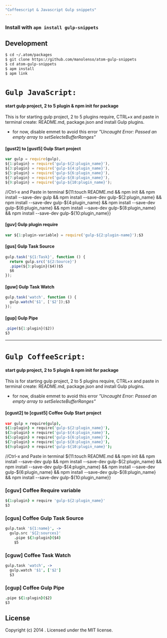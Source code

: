 ```yaml
---
"Coffeescript & Javascript Gulp snippets"
---
```


### Install with `apm install gulp-snippets`

## Development
```sh
$ cd ~/.atom/packages
$ git clone https://github.com/manolenso/atom-gulp-snippets
$ cd atom-gulp-snippets
$ apm install
$ apm link
```

# `Gulp JavaScript:`

#### start gulp project, 2 to 5 plugin & npm init for package
This is for starting gulp project, 2 to 5 plugins require,
CTRL+x and paste in terminal create: README.md, package.json
and install Gulp plugins.

* for now,  disable emmet to avoid this error
 _"Uncaught Error: Passed an empty array to setSelecteBufferRanges"_

#### [gust2] to [gust5] Gulp Start project


```javascript
var gulp = require(gulp),
${1:plugin} = require('gulp-${2:plugin_name}'),
${3:plugin} = require('gulp-${4:plugin_name}'),
${5:plugin} = require('gulp-${6:plugin_name}'),
${7:plugin} = require('gulp-${8:plugin_name}'),
${9:plugin} = require('gulp-${10:plugin_name}');
```

//Ctrl-x and Paste in terminal
${11:touch README.md &&
npm init &&
npm install --save-dev gulp &&
npm install --save-dev gulp-${2:plugin_name} &&
npm install --save-dev gulp-${4:plugin_name} &&
npm install --save-dev gulp-${6:plugin_name} &&
npm install --save-dev gulp-${8:plugin_name} &&
npm install --save-dev gulp-${10:plugin_name}}



#### [guv] Gulp plugin require

```javascript
var ${1:plugin-variable} = require('gulp-${2:plugin-name}');$3
```
#### [gus] Gulp Task Source

```javascript
gulp.task('${1:Task}', function () {
  return gulp.src('${2:Source}')
  .pipe(${3:plugin}($4))$5
  $6
});
```
#### [guw] Gulp Task Watch

```javascript
gulp.task('watch', function () {
  gulp.watch('$1', ['$2']);$3
});
```

#### [gup] Gulp Pipe

```javascript
.pipe(${1:plugin}($2))
$3
```

----
# `Gulp CoffeeScript:`

#### start gulp project, 2 to 5 plugin & npm init for package
This is for starting gulp project, 2 to 5 plugins require,
CTRL+x and paste in terminal create: README.md, package.json
and install Gulp plugins.

* for now,  disable emmet to avoid this error
 _"Uncaught Error: Passed an empty array to setSelecteBufferRanges"_

#### [cgust2] to [cgust5] Coffee Gulp Start project

```coffeescript
var gulp = require(gulp),
${1:plugin} = require('gulp-${2:plugin_name}'),
${3:plugin} = require('gulp-${4:plugin_name}'),
${5:plugin} = require('gulp-${6:plugin_name}'),
${7:plugin} = require('gulp-${8:plugin_name}'),
${9:plugin} = require('gulp-${10:plugin_name}');
```

//Ctrl-x and Paste in terminal
${11:touch README.md &&
npm init &&
npm install --save-dev gulp &&
npm install --save-dev gulp-${2:plugin_name} &&
npm install --save-dev gulp-${4:plugin_name} &&
npm install --save-dev gulp-${6:plugin_name} &&
npm install --save-dev gulp-${8:plugin_name} &&
npm install --save-dev gulp-${10:plugin_name}}

### [cguv] Coffee Require variable

```coffeescript
${1:plugin} = require 'gulp-${2:plugin_name}'
$3
```

### [cgus] Coffee Gulp Task Source

```coffeescript
gulp.task '${1:name}', ->
  gulp.src '${2:sources}'
    .pipe ${3:plugin}($4)
    $5
```

### [cguw] Coffee Task Watch

```coffeescript
gulp.task 'watch', ->
  gulp.watch '$1', ['$2']
  $3
```

### [cgup] Coffee Gulp Pipe

```coffeescript
.pipe ${1:plugin}($2)
$3
```

## License
Copyright (c) 2014 . Licensed under the MIT license.
